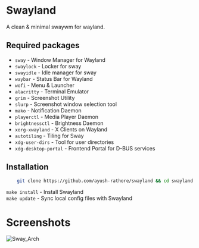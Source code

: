 # Swayland
A clean & minimal swaywm for wayland.

## Required packages

-   `sway` - Window Manager for Wayland
-   `swaylock` - Locker for sway
-   `swayidle` - Idle manager for sway
-   `waybar` - Status Bar for Wayland
-   `wofi` - Menu & Launcher
-   `alacritty` - Terminal Emulator
-   `grim` - Screenshot Utility
-	`slurp` - Screenshot window selection tool
-   `mako` - Notification Daemon
-   `playerctl` - Media Player Daemon
-   `brightnessctl` - Brightness Daemon
-   `xorg-xwayland` - X Clients on Wayland
-   `autotiling` - Tiling for Sway
-   `xdg-user-dirs` - Tool for user directories
-	`xdg-desktop-portal` - Frontend Portal for D-BUS services

## Installation

```bash
    git clone https://github.com/ayush-rathore/swayland && cd swayland
```

`make install` - Install Swayland <br />
`make update`  - Sync local config files with Swayland

# Screenshots

![Sway_Arch](https://github.com/ayush-rathore/swayland/raw/assets/Sway.png)
